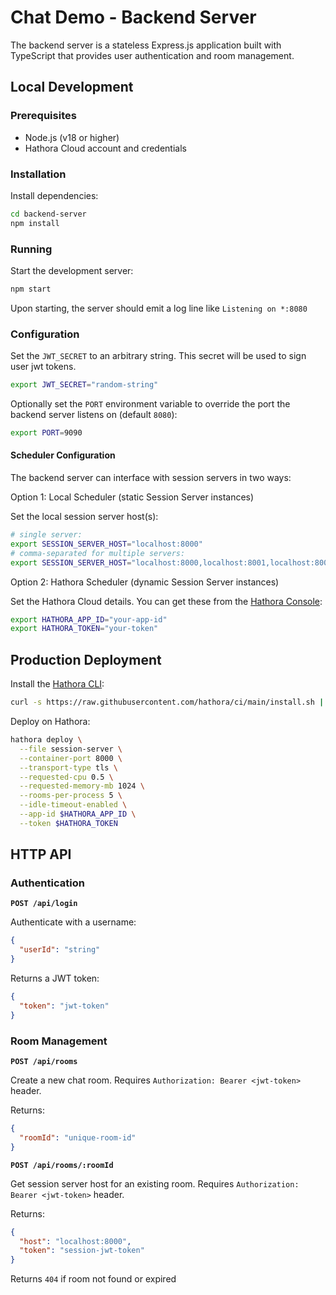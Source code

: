 # Chat Demo - Backend Server

The backend server is a stateless Express.js application built with TypeScript that provides user authentication and room management.

## Local Development

### Prerequisites

- Node.js (v18 or higher)
- Hathora Cloud account and credentials

### Installation

Install dependencies:

```bash
cd backend-server
npm install
```

### Running

Start the development server:

```bash
npm start
```

Upon starting, the server should emit a log line like `Listening on *:8080`

### Configuration

Set the `JWT_SECRET` to an arbitrary string. This secret will be used to sign user jwt tokens.

```bash
export JWT_SECRET="random-string"
```

Optionally set the `PORT` environment variable to override the port the backend server listens on (default `8080`):

```bash
export PORT=9090
```

#### Scheduler Configuration

The backend server can interface with session servers in two ways:

Option 1: Local Scheduler (static Session Server instances)

Set the local session server host(s):

```bash
# single server:
export SESSION_SERVER_HOST="localhost:8000"
# comma-separated for multiple servers:
export SESSION_SERVER_HOST="localhost:8000,localhost:8001,localhost:8002"
```

Option 2: Hathora Scheduler (dynamic Session Server instances)

Set the Hathora Cloud details. You can get these from the [Hathora Console](https://console.hathora.dev/):

```bash
export HATHORA_APP_ID="your-app-id"
export HATHORA_TOKEN="your-token"
```

## Production Deployment

Install the [Hathora CLI](https://hathora.dev/docs/hathora-cli):

```bash
curl -s https://raw.githubusercontent.com/hathora/ci/main/install.sh | sh
```

Deploy on Hathora:

```bash
hathora deploy \
  --file session-server \
  --container-port 8000 \
  --transport-type tls \
  --requested-cpu 0.5 \
  --requested-memory-mb 1024 \
  --rooms-per-process 5 \
  --idle-timeout-enabled \
  --app-id $HATHORA_APP_ID \
  --token $HATHORA_TOKEN
```

## HTTP API

### Authentication

**`POST /api/login`**

Authenticate with a username:

```json
{
  "userId": "string"
}
```

Returns a JWT token:

```json
{
  "token": "jwt-token"
}
```

### Room Management

**`POST /api/rooms`**

Create a new chat room. Requires `Authorization: Bearer <jwt-token>` header.

Returns:

```json
{
  "roomId": "unique-room-id"
}
```

**`POST /api/rooms/:roomId`**

Get session server host for an existing room. Requires `Authorization: Bearer <jwt-token>` header.

Returns:

```json
{
  "host": "localhost:8000",
  "token": "session-jwt-token"
}
```

Returns `404` if room not found or expired
